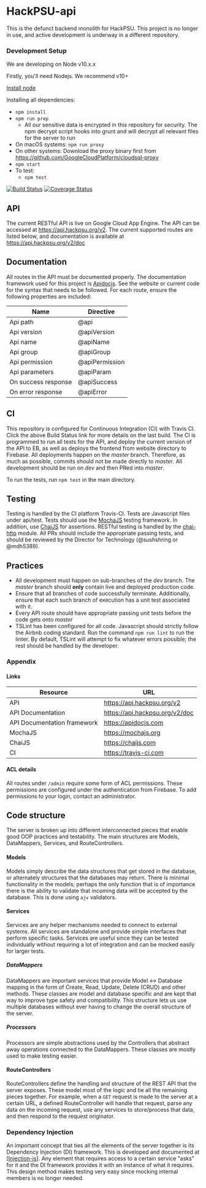 # HackPSU-api

This is the defunct backend monolith for HackPSU. This project is no longer in use, and active development is underway in a different repository.

### Development Setup

We are developing on Node v10.x.x

Firstly, you'll need Nodejs. We recommend v10+

[Install node](https://nodejs.org/en/)

Installing all dependencies:
- `npm install`
- `npm run prep`
    - All our sensitive data is encrypted in this repository for security. The npm decrypt script hooks into grunt and will decrypt all relevant files 
    for the server to run
- On macOS systems: `npm run proxy`
- On other systems: Download the proxy binary first from https://github.com/GoogleCloudPlatform/cloudsql-proxy
- `npm start` 
- To test:
    - `npm test`

[![Build Status](https://travis-ci.org/Hack-PSU/api.svg?branch=dev)](https://travis-ci.org/Hack-PSU/api)
[![Coverage Status](https://coveralls.io/repos/github/Hack-PSU/api/badge.svg?branch=sush%2Fts-migration)](https://coveralls.io/github/Hack-PSU/api?branch=sush%2Fts-migration)

## API

The current RESTful API is live on Google Cloud App Engine. The API can be accessed at https://api.hackpsu.org/v2. The current supported routes are listed below, and documentation is available at https://api.hackpsu.org/v2/doc

## Documentation

All routes in the API must be documented properly. The documentation framework used for this project is [Apidocjs](https://apidocjs.com). See the website or current code for the syntax that needs to be followed. For each route, ensure
the following properties are included:

Name | Directive
------------ | -------------
Api path | @api
Api version | @apiVersion
Api name | @apiName
Api group | @apiGroup
Api permission | @apiPermission
Api parameters | @apiParam
On success response | @apiSuccess
On error response | @apiError

## CI

This repository is configured for Continuous Integration (CI) with Travis CI. Click the above Build Status link for more details on the last build.
The CI is programmed to run all tests for the API, and deploy the current version of the API to EB, as well as deploys the frontend from website directory to Firebase.
All deployments happen on the _master_ branch. Therefore, as much as possible, commits should not be made directly to _master_. All development should be run on _dev_
and then PRed into _master_.

To run the tests, run `npm test` in the main directory.

## Testing

Testing is handled by the CI platform Travis-CI. Tests are Javascript files under api/test. Tests should use the [MochaJS](http://Mochajs.org) testing framework. In addition, use
[ChaiJS](http://chaijs.com) for assertions. RESTful testing is handled by the [chai-http](http://chaijs.com/plugins/chai-http/) module.
All PRs should include the appropriate passing tests, and should be reviewed by the Director for Technology (@sushshring or @mdh5389).

## Practices
- All development must happen on sub-branches of the _dev_ branch. The _master_ branch should **only** contain live and deployed production code.
- Ensure that all branches of code successfully terminate. Additionally, ensure that each such branch of execution has a unit test associated with it.
- Every API route should have appropriate passing unit tests before the code gets onto _master_
- TSLint has been configured for all code. Javascript should strictly follow the Airbnb coding standard. Run the command `npm run lint` to run the linter.
By default, TSLint will attempt to fix whatever errors possible; the rest should be handled by the developer.

### Appendix

#### Links
Resource | URL
------------ | -------------
 API | https://api.hackpsu.org/v2
 API Documentation | https://api.hackpsu.org/v2/doc
 API Documentation framework | https://apidocjs.com
 MochaJS | https://mochajs.org
 ChaiJS | https://chaijs.com
 CI | https://travis-ci.com

 #### ACL details
 All routes under ```/admin``` require some form of ACL permissions. These permissions are configured
 under the authentication from Firebase. To add permissions to your login, contact an administrator.
 
 ## Code structure
 The server is broken up into different interconnected pieces that enable good OOP practices and testability. The main structures are Models, DataMappers, Services, and RouteControllers. 
#### Models
 Models simply describe the data structures that get stored in the database, or alternately structures that the databases may return.
 There is minimal functionality in the models; perhaps the only function that is of importance there is the ability to validate that incoming data will be accepted by the database. This is done using `ajv` validators.
 

#### Services
Services are any helper mechanisms needed to connect to external systems. All services are standalone and provide simple interfaces that perform specific tasks. 
Services are useful since they can be tested individually without requiring a lot of integration and can be mocked easily for larger tests.

##### DataMappers
DataMappers are important services that provide Model <-> Database mapping in the form of Create, Read, Update, Delete (CRUD) and other methods. 
These classes are model and database specific and are kept that way to improve type safety and compatibility.
This structure lets us use multiple databases without ever having to change the overall structure of the server.

##### Processors
Processors are simple abstractions used by the Controllers that abstract away operations connected to the DataMappers. These classes
are mostly used to make testing easier.

#### RouteControllers
RouteControllers define the handling and structure of the REST API that the server exposes. These model most of the logic and tie all the remaining pieces together.
 For example, when a `GET` request is made to the server at a certain URL, a defined RouteController will handle that request, parse any data on the incoming request,
  use any services to store/process that data, and then respond to the request originator.

### Dependency Injection
An important concept that ties all the elements of the server together is its Dependency Injection (DI) framework. This is developed and documented 
at [[Injection-js](https://github.com/mgechev/injection-js)]. Any element that requires access to a certain service "asks" for it and the DI framework
provides it with an instance of what it requires. This design method makes testing very easy since mocking internal members is no longer needed.
